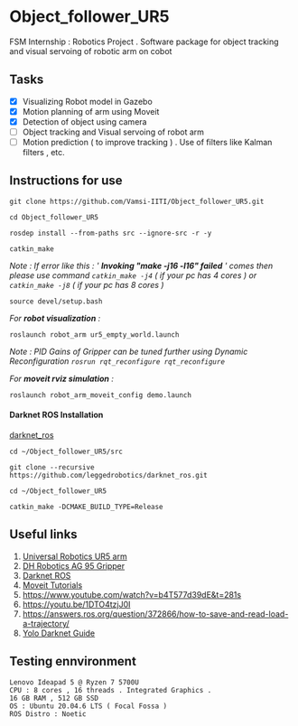 # Object_follower_UR5
FSM Internship : Robotics Project . Software package for object tracking and visual servoing of robotic arm on cobot

## Tasks
- [X] Visualizing Robot model in Gazebo
- [X] Motion planning of arm using Moveit
- [X] Detection of object using camera
- [ ] Object tracking and Visual servoing of robot arm
- [ ] Motion prediction ( to improve tracking ) . Use of filters like Kalman filters , etc.

## Instructions for use
```
git clone https://github.com/Vamsi-IITI/Object_follower_UR5.git
```
```
cd Object_follower_UR5
```
```
rosdep install --from-paths src --ignore-src -r -y
```
```
catkin_make
```
*Note : If error like this : ' **Invoking "make -j16 -l16" failed** ' comes then please use command ```catkin_make -j4``` ( if your pc has 4 cores ) or ```catkin_make -j8``` ( if your pc has 8 cores )*
```
source devel/setup.bash
```
*For **robot visualization** :*
```
roslaunch robot_arm ur5_empty_world.launch
```
*Note : PID Gains of Gripper can be tuned further using Dynamic Reconfiguration ```rosrun rqt_reconfigure rqt_reconfigure```*

*For **moveit rviz simulation** :*
```
roslaunch robot_arm_moveit_config demo.launch 
```
#### Darknet ROS Installation 
[darknet_ros](https://github.com/leggedrobotics/darknet_ros)
```
cd ~/Object_follower_UR5/src
```
```
git clone --recursive https://github.com/leggedrobotics/darknet_ros.git
```
```
cd ~/Object_follower_UR5
```
```
catkin_make -DCMAKE_BUILD_TYPE=Release
```
## Useful links
1. [Universal Robotics UR5 arm](https://github.com/ros-industrial/universal_robot.git)
2. [DH Robotics AG 95 Gripper](https://github.com/DH-Robotics/dh_gripper_ros.git)
3. [Darknet ROS](https://github.com/leggedrobotics/darknet_ros)
4. [Moveit Tutorials](https://ros-planning.github.io/moveit_tutorials/doc/getting_started/getting_started.html)
5. https://www.youtube.com/watch?v=b4T577d39dE&t=281s
6. https://youtu.be/1DTO4tzjJ0I
7. https://answers.ros.org/question/372866/how-to-save-and-read-load-a-trajectory/
8. [Yolo Darknet Guide](https://medium.com/geekculture/yolov4-darknet-installation-and-usage-on-your-system-windows-linux-8dec2cea6e81#a59a)

## Testing ennvironment 
```
Lenovo Ideapad 5 @ Ryzen 7 5700U
CPU : 8 cores , 16 threads . Integrated Graphics .
16 GB RAM , 512 GB SSD
OS : Ubuntu 20.04.6 LTS ( Focal Fossa )
ROS Distro : Noetic
```
